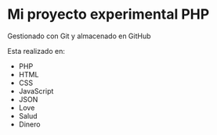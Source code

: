 # Mi proyecto experimental PHP

Gestionado con Git y almacenado en GitHub

Esta realizado en:

- PHP
- HTML
- CSS
- JavaScript
- JSON
- Love
- Salud 
- Dinero
